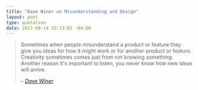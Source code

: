 ```yaml
---
title: "Dave Winer on Misunderstanding and Design"
layout: post
type: quotation
date: 2017-09-14 15:13:01 -04:00
---
```


> Sometimes when people misunderstand a product or feature they give you ideas for how it might work or for another product or feature. Creativity sometimes comes just from not knowing something. Another reason it's important to listen, you never know how new ideas will arrive.
> 
> – <cite>[Dave Winer](http://scripting.com/2017/09/08.html#a112822)</cite>